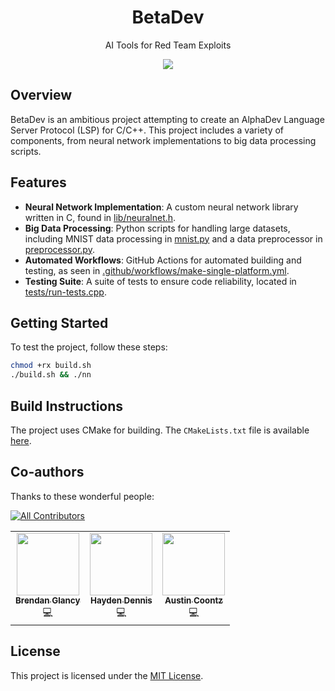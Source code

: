 <h1 align="center">BetaDev</h1>
<p align="center">AI Tools for Red Team Exploits</p>
<p align="center">
  <kbd>
    <img src="https://github.com/Tread-Stone/BetaDev/assets/61941978/e6791c97-f5f8-4ccb-8294-bfd127b3a0c5"></img>

  </kbd>
</p>

## Overview
BetaDev is an ambitious project attempting to create an AlphaDev Language Server Protocol (LSP) for C/C++. This project includes a variety of components, from neural network implementations to big data processing scripts.

## Features
- **Neural Network Implementation**: A custom neural network library written in C, found in [lib/neuralnet.h](https://github.com/Tread-Stone/BetaDev/blob/main/lib/neuralnet.h).
- **Big Data Processing**: Python scripts for handling large datasets, including MNIST data processing in [mnist.py](https://github.com/Tread-Stone/BetaDev/blob/main/big_data/mnist.py) and a data preprocessor in [preprocessor.py](https://github.com/Tread-Stone/BetaDev/blob/main/big_data/preprocessor.py).
- **Automated Workflows**: GitHub Actions for automated building and testing, as seen in [.github/workflows/make-single-platform.yml](https://github.com/Tread-Stone/BetaDev/blob/main/.github/workflows/make-single-platform.yml).
- **Testing Suite**: A suite of tests to ensure code reliability, located in [tests/run-tests.cpp](https://github.com/Tread-Stone/BetaDev/blob/main/tests/run-tests.cpp).

## Getting Started
To test the project, follow these steps:
```bash
chmod +rx build.sh
./build.sh && ./nn
```

## Build Instructions
The project uses CMake for building. The `CMakeLists.txt` file is available [here](https://github.com/Tread-Stone/BetaDev/blob/main/CMakeLists.txt).

## Co-authors

Thanks to these wonderful people:

[![All Contributors](https://img.shields.io/badge/all_contributors-3-orange.svg?style=flat-square)](#contributors-)
<table>
  <tr>
    <td align="center"><a href="https://github.com/BrendanGlancy"><img src="https://avatars.githubusercontent.com/u/61941978?v=4" width="100px;" alt=""/><br /><sub><b>Brendan Glancy</b></sub></a><br /><a title="Code">💻</a></a></td>
    <td align="center"><a href="https://github.com/HDTHREE"><img src="https://avatars.githubusercontent.com/u/98629093?v=4" width="100px;" alt=""/><br /><sub><b>Hayden Dennis</b></sub></a><br /><a title="Code">💻</a> </a></td>
    <td align="center"><a href="https://github.com/Coontzy1"><img src="https://avatars.githubusercontent.com/u/48108269?v=4" width="100px;" alt=""/><br /><sub><b>Austin Coontz</b></sub></a><br /><a title="Code">💻</a></td>
  </tr>
</table>

## License
This project is licensed under the [MIT License](https://github.com/Tread-Stone/BetaDev/blob/main/LICENSE).
